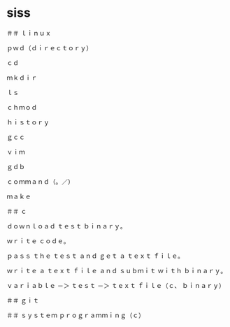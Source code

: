 # siss

＃＃ ｌｉｎｕｘ

ｐｗｄ（ｄｉｒｅｃｔｏｒｙ）

ｃｄ

ｍｋｄｉｒ

ｌｓ

ｃｈｍｏｄ

ｈｉｓｔｏｒｙ

ｇｃｃ

ｖｉｍ

ｇｄｂ

ｃｏｍｍａｎｄ（。／）

ｍａｋｅ

＃＃ ｃ

ｄｏｗｎｌｏａｄ ｔｅｓｔ ｂｉｎａｒｙ。

ｗｒｉｔｅ ｃｏｄｅ。

ｐａｓｓ ｔｈｅ ｔｅｓｔ ａｎｄ ｇｅｔ ａ ｔｅｘｔ ｆｉｌｅ。

ｗｒｉｔｅ ａ ｔｅｘｔ ｆｉｌｅ ａｎｄ ｓｕｂｍｉｔ ｗｉｔｈ ｂｉｎａｒｙ。

ｖａｒｉａｂｌｅ －＞ ｔｅｓｔ －＞ ｔｅｘｔ ｆｉｌｅ（ｃ、 ｂｉｎａｒｙ）

＃＃ ｇｉｔ


＃＃ ｓｙｓｔｅｍ ｐｒｏｇｒａｍｍｉｎｇ（ｃ）

